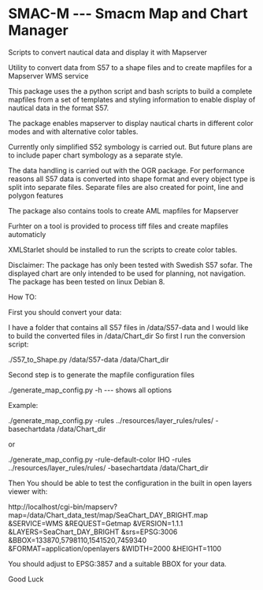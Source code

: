 # SMAC-M   --- Smacm Map and Chart Manager

Scripts to convert nautical data and display it with Mapserver

Utility to convert data from S57 to a shape files and to 
create mapfiles for a Mapserver WMS service

This package uses the a python script and bash scripts to build a
complete mapfiles from a set of templates and styling information to enable display of nautical data in the format S57.
 
The package enables mapserver to display nautical charts in different color modes and with alternative color tables.
 
Currently only simplified S52 symbology is carried out. But future plans are to include paper chart symbology as a separate style.
 
The data handling is carried out with the OGR package.  For performance reasons all S57 data is converted into shape format and every object type is split into separate files. Separate files are also created for point, line and polygon features

The package also contains tools to create AML mapfiles for Mapserver

Furhter on a tool is provided to process tiff files and create mapfiles automaticly

XMLStarlet should be installed to run the scripts to create color tables.

Disclaimer: The package has only been tested with Swedish S57 sofar.
The displayed chart are only intended to be used for planning, not navigation.
The package has been tested on linux Debian 8.

How TO:

First you should convert your data:

I have a folder that contains all S57 files in /data/S57-data
and I would like to build the converted files in /data/Chart_dir
So first I run the conversion script:

./S57_to_Shape.py /data/S57-data /data/Chart_dir

Second step is to generate the mapfile configuration files

./generate_map_config.py -h   ---  shows all options

Example:

./generate_map_config.py -rules ../resources/layer_rules/rules/ -basechartdata /data/Chart_dir

or 

./generate_map_config.py  -rule-default-color IHO -rules ../resources/layer_rules/rules/ -basechartdata /data/Chart_dir

Then You should be able to test the configuration in the built in open layers viewer with:

http://localhost/cgi-bin/mapserv?map=/data/Chart_data_test/map/SeaChart_DAY_BRIGHT.map
&SERVICE=WMS
&REQUEST=Getmap
&VERSION=1.1.1
&LAYERS=SeaChart_DAY_BRIGHT
&srs=EPSG:3006
&BBOX=133870,5798110,1541520,7459340
&FORMAT=application/openlayers
&WIDTH=2000
&HEIGHT=1100

You should adjust to EPSG:3857 and a suitable BBOX for your data.

Good Luck

